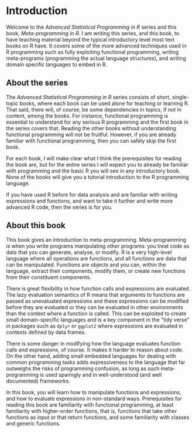 
# Introduction

Welcome to the *Advanced Statistical Programming in R* series and this book, *Meta-programming in R*. I am writing this series, and this book, to have teaching material beyond the typical introductory level most text books on R have. It covers some of the more advanced techniques used in R programming such as fully exploiting functional programming, writing meta-programs (programming the actual language structures), and writing domain specific languages to embed in R.

## About the series

The *Advanced Statistical Programming in R* series consists of short, single-topic books, where each book can be used alone for teaching or learning R. That said, there will, of course, be some dependencies in topics, if not in content, among the books. For instance, functional programming is essential to understand for any serious R programming and the first book in the series covers that. Reading the other books without understanding functional programming will not be fruitful. However, if you are already familiar with functional programming, then you can safely skip the first book.

For each book, I will make clear what I think the prerequisites for reading the book are, but for the entire series I will expect you to already be familiar with programming and the basic R you will see in any introductory book. None of the books will give you a tutorial introduction to the R programming language.

If you have used R before for data analysis and are familiar with writing expressions and functions, and want to take it further and write more advanced R code, then the series is for you.


## About this book

This book gives an introduction to meta-programming. Meta-programming is when you write programs manipulating other programs: you treat code as data that you can generate, analyse, or modify. R is a very high-level language where all operations are functions, and all functions are data that can be manipulated. Functions are objects and you can, within the language, extract their components, modify them, or create new functions from their constituent components.

There is great flexibility in how function calls and expressions are evaluated. The lazy evaluation semantics of R means that arguments to functions are passed as unevaluated expressions and these expressions can be modified before they are evaluated or they can be evaluated in other environments than the context where a function is called. This can be exploited to create small domain-specific languages and is a key component in the "tidy verse" in packages such as `dplyr` or `ggplot2` where expressions are evaluated in contexts defined by data frames.

There is some danger in modifying how the language evaluates function calls and expressions, of course. It makes it harder to reason about code. On the other hand, adding small embedded languages for dealing with common programming tasks adds expressiveness to the language that far outweighs the risks of programming confusion, as long as such meta-programming is used sparingly and in well-understood (and well documented) frameworks.

In this book, you will learn how to manipulate functions and expressions, and how to evaluate expressions in non-standard ways. Prerequisites for reading this book are familiarity with functional programming, at least familiarity with higher-order functions, that is, functions that take other functions as input or that return functions, and some familiarity with classes and generic functions.

